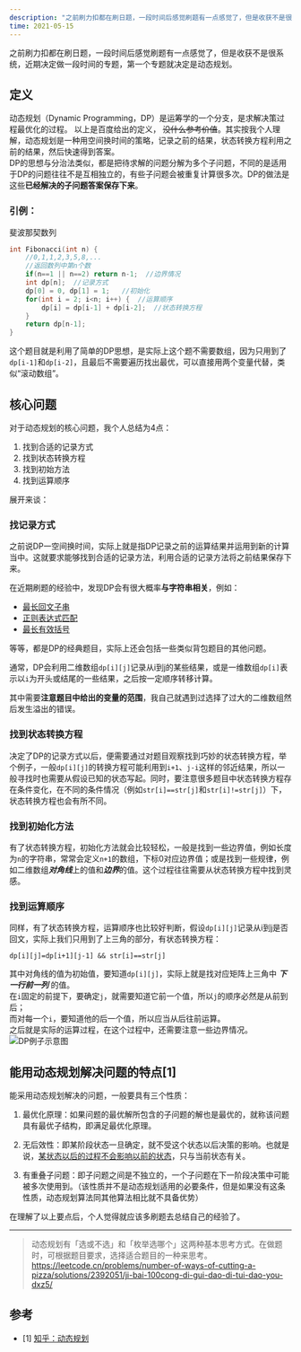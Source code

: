 ```yaml
---
description: "之前刷力扣都在刷日题，一段时间后感觉刷题有一点感觉了，但是收获不是很系统，近期决定做一段时间的专题，第一个专题就决定是动态规划。"
time: 2021-05-15
---
```


之前刷力扣都在刷日题，一段时间后感觉刷题有一点感觉了，但是收获不是很系统，近期决定做一段时间的专题，第一个专题就决定是动态规划。  

## 定义  
动态规划（Dynamic Programming，DP）是运筹学的一个分支，是求解决策过程最优化的过程。
以上是百度给出的定义， ~~没什么参考价值~~。其实按我个人理解，动态规划是一种用空间换时间的策略，记录之前的结果，状态转换方程利用之前的结果，然后快速得到答案。  
DP的思想与分治法类似，都是把待求解的问题分解为多个子问题，不同的是适用于DP的问题往往不是互相独立的，有些子问题会被重复计算很多次。DP的做法是这些**已经解决的子问题答案保存下来**。

### 引例：
斐波那契数列
```cpp
int Fibonacci(int n) {
	//0,1,1,2,3,5,8,...
	//返回数列中第n个数
	if(n==1 || n==2) return n-1;  //边界情况
	int dp[n];  //记录方式
	dp[0] = 0, dp[1] = 1;   //初始化
	for(int i = 2; i<n; i++) {  //运算顺序
		dp[i] = dp[i-1] + dp[i-2];  //状态转换方程
	}
	return dp[n-1];
}
```
这个题目就是利用了简单的DP思想，是实际上这个题不需要数组，因为只用到了`dp[i-1]`和`dp[i-2]`，且最后不需要遍历找出最优，可以直接用两个变量代替，类似“滚动数组”。  


## 核心问题

对于动态规划的核心问题，我个人总结为4点：  
1. 找到合适的记录方式  
2. 找到状态转换方程
3. 找到初始方法  
4. 找到运算顺序  

展开来谈：  
### 找记录方式
之前说DP一空间换时间，实际上就是指DP记录之前的运算结果并运用到新的计算当中。这就要求能够找到合适的记录方法，利用合适的记录方法将之前结果保存下来。 

在近期刷题的经验中，发现DP会有很大概率**与字符串相关**，例如：  
- [最长回文子串](https://leetcode-cn.com/problems/longest-palindromic-substring/)
- [正则表达式匹配](https://leetcode-cn.com/problems/regular-expression-matching/)
- [最长有效括号](https://leetcode-cn.com/problems/longest-valid-parentheses/)

等等，都是DP的经典题目，实际上还会包括一些类似背包题目的其他问题。

通常，DP会利用二维数组`dp[i][j]`记录从i到j的某些结果，或是一维数组`dp[i]`表示以`i`为开头或结尾的一些结果，之后按一定顺序转移计算。  

其中需要**注意题目中给出的变量的范围**，我自己就遇到过选择了过大的二维数组然后发生溢出的错误。

### 找到状态转换方程  
决定了DP的记录方式以后，便需要通过对题目观察找到巧妙的状态转换方程，举个例子，一般`dp[i][j]`的转换方程可能利用到`i+1`、`j-i`这样的邻近结果，所以一般寻找时也需要从假设已知的状态写起。同时，要注意很多题目中状态转换方程存在条件变化，在不同的条件情况（例如`str[i]==str[j]`和`str[i]!=str[j]`）下，状态转换方程也会有所不同。  

### 找到初始化方法
有了状态转换方程，初始化方法就会比较轻松，一般是找到一些边界值，例如长度为`n`的字符串，常常会定义`n+1`的数组，下标0对应边界值；或是找到一些规律，例如二维数组***对角线***上的值和***边界***的值。这个过程往往需要从状态转换方程中找到灵感。

### 找到运算顺序  
同样，有了状态转换方程，运算顺序也比较好判断，假设`dp[i][j]`记录从i到j是否回文，实际上我们只用到了上三角的部分，有状态转换方程：    
```
dp[i][j]=dp[i+1][j-1] && str[i]==str[j]
```  
其中对角线的值为初始值，要知道`dp[i][j]`，实际上就是找对应矩阵上三角中 ***下一行前一列*** 的值。  
在`i`固定的前提下，要确定`j`，就需要知道它前一个值，所以`j`的顺序必然是从前到后；  
而对每一个`i`，要知道他的后一个值，所以应当从后往前运算。  
之后就是实际的运算过程，在这个过程中，还需要注意一些边界情况。
![DP例子示意图](https://img.foril.fun/DP.jpg)


## 能用动态规划解决问题的特点[1]
能采用动态规划解决的问题，一般要具有三个性质：

1. 最优化原理：如果问题的最优解所包含的子问题的解也是最优的，就称该问题具有最优子结构，即满足最优化原理。

2. 无后效性：即某阶段状态一旦确定，就不受这个状态以后决策的影响。也就是说，<u>某状态以后的过程不会影响以前的状态</u>，只与当前状态有关。

3. 有重叠子问题：即子问题之间是不独立的，一个子问题在下一阶段决策中可能被多次使用到。（该性质并不是动态规划适用的必要条件，但是如果没有这条性质，动态规划算法同其他算法相比就不具备优势）


在理解了以上要点后，个人觉得就应该多刷题去总结自己的经验了。

---

> 动态规划有「选或不选」和「枚举选哪个」这两种基本思考方式。在做题时，可根据题目要求，选择适合题目的一种来思考。  
> https://leetcode.cn/problems/number-of-ways-of-cutting-a-pizza/solutions/2392051/ji-bai-100cong-di-gui-dao-di-tui-dao-you-dxz5/

## 参考
- [1] [知乎：动态规划](https://zhuanlan.zhihu.com/p/126361983)